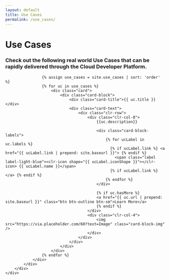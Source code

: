 ```yaml
---
layout: default
title: Use Cases
permalink: /use_cases/
---
```


<div class="third-section">
    <div class="container-fluid">
        <div class="clr-row home-story-section">
            <div class="clr-col-12">
                <div>
                    <h1>Use Cases</h1>
                    <h3>Check out the following real world Use Cases that can be rapidly delivered through the Cloud Developer Platform.</h3>

                    {% assign use_cases = site.use_cases | sort: 'order' %}
                    {% for uc in use_cases %}
                        <div class="card">
                            <div class="card-block">
                                <div class="card-title">{{ uc.title }}</div>
                                <div class="card-text">
                                    <div class="clr-row">
                                        <div class="clr-col-8">
                                            {{uc.description}}
                        
                                            <div class="card-block-labels">
                                                {% for ucLabel in uc.labels %}
                                                  {% if ucLabel.link %} <a href="{{ ucLabel.link | prepend: site.baseurl }}"> {% endif %}
                                                    <span class="label label-light-blue"><clr-icon shape="{{ ucLabel.iconShape }}"></clr-icon> {{ ucLabel.name }}</span>
                                                  {% if ucLabel.link %} </a> {% endif %}
                                                {% endfor %}
                                            </div>
                        
                                            {% if uc.hasMore %}
                                            <a href="{{ uc.url | prepend: site.baseurl }}" class="btn btn-outline btn-sm">Learn More</a>
                                            {% endif %}
                                        </div>
                                        <div class="clr-col-4">
                                            <img src="https://via.placeholder.com/60?text=Image" class="card-block-img" />
                                        </div>
                                    </div>
                                </div>
                            </div>
                        </div>
                    {% endfor %}
                </div>
            </div>
        </div>
    </div>
</div>
